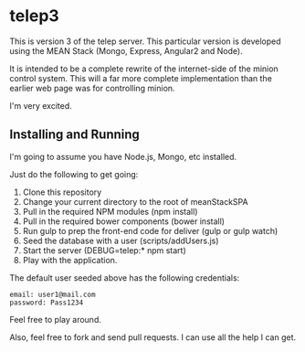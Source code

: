 telep3
======================

This is version 3 of the telep server. This particular version is developed
using the MEAN Stack (Mongo, Express, Angular2 and Node).

It is intended to be a complete rewrite of the internet-side of the minion 
control system. This will a far more complete implementation than the earlier
web page was for controlling minion.

I'm very excited.

Installing and Running
-----------

I'm going to assume you have Node.js, Mongo, etc installed.

Just do the following to get going:

1. Clone this repository
2. Change your current directory to the root of meanStackSPA
3. Pull in the required NPM modules (npm install)
4. Pull in the required bower components (bower install)
5. Run gulp to prep the front-end code for deliver (gulp or gulp watch)
6. Seed the database with a user (scripts/addUsers.js)
6. Start the server (DEBUG=telep:* npm start)
7. Play with the application.

The default user seeded above has the following credentials:

    email: user1@mail.com
    password: Pass1234

Feel free to play around.

Also, feel free to fork and send pull requests. I can use all the help I can get.
